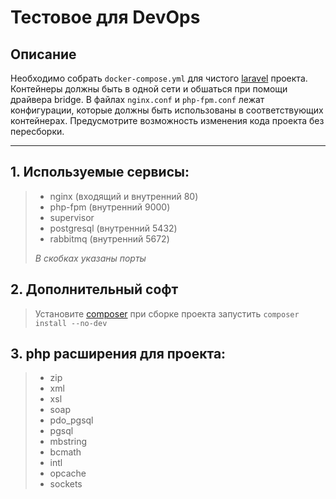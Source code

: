 # Тестовое для DevOps

## Описание
Необходимо собрать `docker-compose.yml` для чистого [laravel](https://lumen.laravel.com/docs/9.x#installing-lumen) проекта.
Контейнеры должны быть в одной сети и обшаться при помощи драйвера bridge. 
В файлах `nginx.conf` и `php-fpm.conf` лежат конфигурации, которые должны быть использованы в соответствующих контейнерах. Предусмотрите возможность изменения кода проекта без пересборки.

--- 
## 1. Используемые сервисы:

>	- nginx (входящий и внутренний 80)
>	- php-fpm (внутренний 9000)
>	- supervisor
>	- postgresql (внутренний 5432)
>	- rabbitmq (внутренний 5672)
>
> *В скобках указаны порты*

## 2. Дополнительный софт

> Установите [composer](https://getcomposer.org/download/) при сборке проекта запустить `composer install --no-dev`

## 3. php расширения для проекта:

> - zip
> - xml
> - xsl
> - soap
> - pdo_pgsql
> - pgsql
> - mbstring
> - bcmath
> - intl
> - opcache
> - sockets
